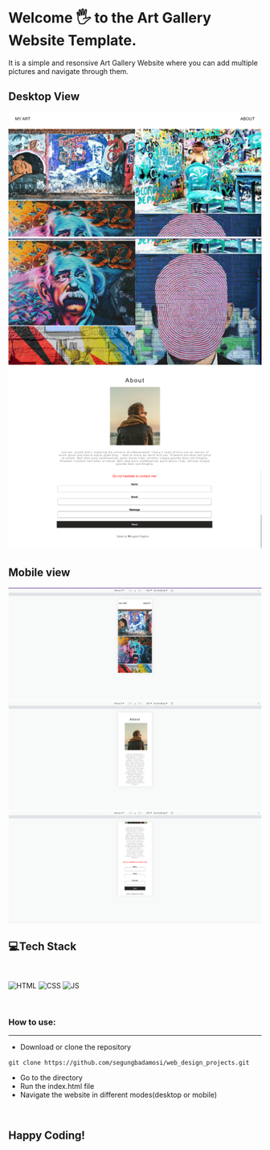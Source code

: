 # Welcome 🖐 to the Art Gallery Website Template.
It is a simple and resonsive Art Gallery Website where you can add multiple pictures and navigate through them.

## Desktop View
![Default View](images/desktop1.png)
![Default View](images/desktop2.png)
![Default View](images/desktop3.png)
![Default View](images/desktop4.png)

## Mobile view
![Mobile View](images/mobile1.png)
![Mobile View](images/mobile2.png)
![Mobile View](images/mobile3.png)


## 💻Tech Stack
<br>

![HTML](https://img.shields.io/badge/html5%20-%23E34F26.svg?&style=for-the-badge&logo=html5&logoColor=white)
![CSS](https://img.shields.io/badge/css3%20-%231572B6.svg?&style=for-the-badge&logo=css3&logoColor=white)
![JS](https://img.shields.io/badge/javascript%20-%23323330.svg?&style=for-the-badge&logo=javascript&logoColor=%23F7DF1E)

<br>

### How to use:

---

- Download or clone the repository

```
git clone https://github.com/segungbadamosi/web_design_projects.git
```

- Go to the directory
- Run the index.html file
- Navigate the website in different modes(desktop or mobile)

<br>

## Happy Coding!